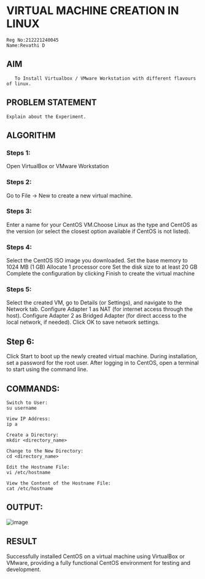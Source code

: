  # VIRTUAL MACHINE CREATION IN LINUX
 ```
 Reg No:212221240045
 Name:Revathi D
```
  ## AIM
       To Install Virtualbox / VMware Workstation with different flavours of linux.
## PROBLEM STATEMENT
    Explain about the Experiment.

## ALGORITHM
 ### Steps 1:
 Open VirtualBox or VMware Workstation
 ### Steps 2:
 Go to File -> New to create a new virtual machine.
 ### Steps 3:
 Enter a name for your CentOS VM.Choose Linux as the type and CentOS as the version (or select the closest option available if CentOS is not listed).
 ### Steps 4:
 Select the CentOS ISO image you downloaded.
Set the base memory to 1024 MB (1 GB)
Allocate 1 processor core
Set the disk size to at least 20 GB
Complete the configuration by clicking Finish to create the virtual machine
 ### Steps 5:
 Select the created VM, go to Details (or Settings), and navigate to the Network tab.
Configure Adapter 1 as NAT (for internet access through the host).
Configure Adapter 2 as Bridged Adapter (for direct access to the local network, if needed).
Click OK to save network settings.
## Step 6:
Click Start to boot up the newly created virtual machine.
During installation, set a password for the root user.
After logging in to CentOS, open a terminal to start using the command line.
## COMMANDS:
```
Switch to User:
su username
```
```
View IP Address:
ip a
```
```
Create a Directory:
mkdir <directory_name>
```
```
Change to the New Directory:
cd <directory_name>
```
```
Edit the Hostname File:
vi /etc/hostname
```
```
View the Content of the Hostname File:
cat /etc/hostname
```
## OUTPUT:

![image](https://github.com/user-attachments/assets/83836415-d482-4340-b486-d335be96b581)


## RESULT
Successfully installed CentOS on a virtual machine using VirtualBox or VMware, providing a fully functional CentOS environment for testing and development.



  


